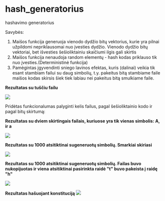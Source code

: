 # hash_generatorius
 hashavimo generatorius
 
 Savybės:
 1. Maišos funkcija generuoja vienodo dydžio bitų vektorius, kurie yra pilnai užpildomi nepriklausomai nuo įvesties dydžio. Vienodo dydžio bitų vektoriai, bet išvesties šešioliktainiu skaičiumi ilgis gali skirtis
 2. Maišos funkcija nenaudoja random elementų - hash kodas priklauso tik nuo įvesties.(Deterministinė funkcija)
 3. Pamėgintas įgyvendinti sniego lavinos efektas, kuris (dalinai) veikia tik esant stambiam failui su daug simbolių, t.y. pakeitus bitą stambiame faile maišos kodas skirsis šiek tiek labiau nei pakeitus bitą smulkiame faile.
 

**Rezultatas su tuščiu failu**

![](https://i.imgur.com/5dx8uad.png)

Pridėtas funkcionalumas palyginti kelis failus, pagal šešioliktainio kodo ir pagal bitų skirtumą:

**Rezultatas su dviem skirtingais failais, kuriuose yra tik vienas simbolis: A, ir a**

![](https://i.imgur.com/KTjY4eS.png)

**Rezultatas su 1000 atsitiktinai sugeneruotų simbolių. Smarkiai skiriasi**

![](https://i.imgur.com/xCAVdcs.png)

**Rezultatas su 1000 atsitiktinai sugeneruotų simbolių. Failas buvo nukopijuotas ir viena atsitiktinai pasirinkta raidė "t" buvo pakeista į raidę "h"**

![](https://i.imgur.com/6EydqlB.png)

**Rezultatas hašuojant konstituciją**
![](https://i.imgur.com/WKsj9T7.png)
